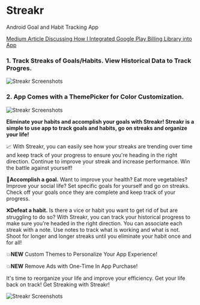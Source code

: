 # Streakr
Android Goal and Habit Tracking App 

[Medium Article Discussing How I Integrated Google Play Billing Library into App](https://medium.com/@patpatchpatrick/adding-the-google-play-billing-library-to-your-application-fbeb9ec03151 "Medium Article Discussing How I Integrated Google Play Billing Library into App")

### 1. Track Streaks of Goals/Habits.  View Historical Data to Track Progres. 

![Streakr Screenshots](https://raw.githubusercontent.com/patpatchpatrick/Streakr/master/app/docs/images/gif1.gif)

### 2. App Comes with a ThemePicker for Color Customization.

![Streakr Screenshots](https://raw.githubusercontent.com/patpatchpatrick/Streakr/master/app/docs/images/gif2.gif)

<b>Eliminate your habits and accomplish your goals with Streakr!  Streakr is a simple to use app to track goals and habits, go on streaks and organize your life!</b>

📈 With Streakr, you can easily see how your streaks are trending over time and keep track of your progress to ensure you're heading in the right direction.  Continue to improve your streak and increase performance.  Win the battle against yourself!

🏅<b>Accomplish a goal.</b>  Want to improve your health?  Eat more vegetables?  Improve your social life?  Set specific goals for yourself and go on streaks.  Check off your goals once they are complete and keep track of your progress.

❌<b>Defeat a habit.</b>  Is there a vice or habit you want to get rid of but are struggling to do so?  With Streakr, you can track your historical progress to make sure you're headed in the right direction. You can associate each streak with a note.  Use notes to track what is working and what is not.  Shoot for longer and longer streaks until you eliminate your habit once and for all!

💥<b>NEW</b> Custom Themes to Personalize Your App Experience!

💥<b>NEW</b> Remove Ads with One-Time In App Purchase!

It's time to reorganize your life and improve your efficiency.  Get your life back on track!  Get Streaking with Streakr!

![Streakr Screenshots](https://raw.githubusercontent.com/patpatchpatrick/Streakr/master/app/docs/images/streakr-website-project-page.png)
